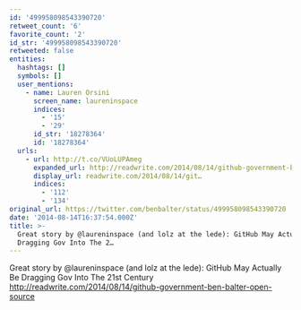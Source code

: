 ```yaml
---
id: '499958098543390720'
retweet_count: '6'
favorite_count: '2'
id_str: '499958098543390720'
retweeted: false
entities:
  hashtags: []
  symbols: []
  user_mentions:
    - name: Lauren Orsini
      screen_name: laureninspace
      indices:
        - '15'
        - '29'
      id_str: '18278364'
      id: '18278364'
  urls:
    - url: http://t.co/VUoLUPAmeg
      expanded_url: http://readwrite.com/2014/08/14/github-government-ben-balter-open-source
      display_url: readwrite.com/2014/08/14/git…
      indices:
        - '112'
        - '134'
original_url: https://twitter.com/benbalter/status/499958098543390720
date: '2014-08-14T16:37:54.000Z'
title: >-
  Great story by @laureninspace (and lolz at the lede): GitHub May Actually Be
  Dragging Gov Into The 2…
---
```


Great story by @laureninspace (and lolz at the lede): GitHub May Actually Be Dragging Gov Into The 21st Century http://readwrite.com/2014/08/14/github-government-ben-balter-open-source